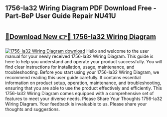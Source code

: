 ## 1756-Ia32 Wiring Diagram PDF Download Free - Part-BeP User Guide Repair NU41U

# <h2><a href="http://dfkydqh.blite.top/?on=1756-Ia32+Wiring+Diagram">🔗Download New 👉🔴 1756-Ia32 Wiring Diagram</a></h2>

[![1756-Ia32 Wiring Diagram download](https://i.imgur.com/lujVjoI.png)](http://dfkydqh.blite.top/?on=1756-Ia32+Wiring+Diagram)
Hello and welcome to the user manual for your newly received 1756-Ia32 Wiring Diagram. This guide is here to help you understand and operate your product successfully. You will find clear instructions for installation, usage, maintenance, and troubleshooting. Before you start using your 1756-Ia32 Wiring Diagram, we recommend reading this user guide carefully. It contains essential information on product setup, operation, maintenance, and troubleshooting, ensuring that you are able to use the product effectively and efficiently. This 1756-Ia32 Wiring Diagram comes equipped with a comprehensive set of features to meet your diverse needs. Please Share Your Thoughts 1756-Ia32 Wiring Diagram. Your feedback is invaluable to us. Please share your thoughts and suggestions.
